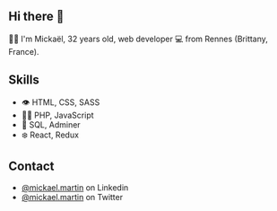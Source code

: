 ## Hi there 👋


👱‍♂️ I'm Mickaël, 32 years old, web developer 💻 from Rennes (Brittany, France).

## Skills
- 👁️ HTML, CSS, SASS
- 👨‍💻 PHP, JavaScript
- 💽 SQL, Adminer
- ❄️ React, Redux

## Contact
- [@mickael.martin](https://fr.linkedin.com/in/mickael-martin-150002211) on Linkedin
- [@mickael.martin](https://twitter.com/Mickael_Mrtn) on Twitter
<!--
**martin-mickael/martin-mickael** is a ✨ _special_ ✨ repository because its `README.md` (this file) appears on your GitHub profile.

Here are some ideas to get you started:

- 🔭 I’m currently working on ...
- 🌱 I’m currently learning ...
- 👯 I’m looking to collaborate on ...
- 🤔 I’m looking for help with ...
- 💬 Ask me about ...
- 📫 How to reach me: ...
- 😄 Pronouns: ...
- ⚡ Fun fact: ...
-->
